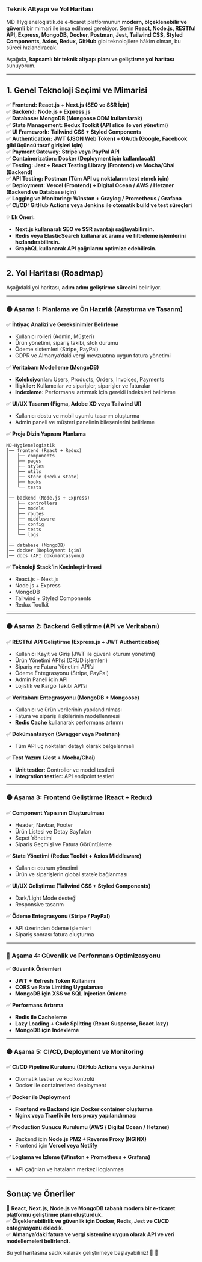 ### **Teknik Altyapı ve Yol Haritası**
MD-Hygienelogistik.de e-ticaret platformunun **modern, ölçeklenebilir ve güvenli** bir mimari ile inşa edilmesi gerekiyor. Senin **React, Node.js, RESTful API, Express, MongoDB, Docker, Postman, Jest, Tailwind CSS, Styled Components, Axios, Redux, GitHub** gibi teknolojilere hâkim olman, bu süreci hızlandıracak.

Aşağıda, **kapsamlı bir teknik altyapı planı ve geliştirme yol haritası** sunuyorum.

---

## **1. Genel Teknoloji Seçimi ve Mimarisi**
✅ **Frontend:** **React.js** + **Next.js (SEO ve SSR İçin)**  
✅ **Backend:** **Node.js + Express.js**  
✅ **Database:** **MongoDB (Mongoose ODM kullanılarak)**  
✅ **State Management:** **Redux Toolkit (API slice ile veri yönetimi)**  
✅ **UI Framework:** **Tailwind CSS + Styled Components**  
✅ **Authentication:** **JWT (JSON Web Token) + OAuth (Google, Facebook gibi üçüncü taraf girişleri için)**  
✅ **Payment Gateway:** **Stripe veya PayPal API**  
✅ **Containerization:** **Docker (Deployment için kullanılacak)**  
✅ **Testing:** **Jest + React Testing Library (Frontend) ve Mocha/Chai (Backend)**  
✅ **API Testing:** **Postman (Tüm API uç noktalarını test etmek için)**  
✅ **Deployment:** **Vercel (Frontend) + Digital Ocean / AWS / Hetzner (Backend ve Database için)**  
✅ **Logging ve Monitoring:** **Winston + Graylog / Prometheus / Grafana**  
✅ **CI/CD:** **GitHub Actions veya Jenkins ile otomatik build ve test süreçleri**  

💡 **Ek Öneri:**  
- **Next.js kullanarak SEO ve SSR avantajı sağlayabilirsin.**  
- **Redis veya ElasticSearch kullanarak arama ve filtreleme işlemlerini hızlandırabilirsin.**  
- **GraphQL kullanarak API çağrılarını optimize edebilirsin.**  

---

## **2. Yol Haritası (Roadmap)**
Aşağıdaki yol haritası, **adım adım geliştirme sürecini** belirliyor.

---

### **🟢 Aşama 1: Planlama ve Ön Hazırlık (Araştırma ve Tasarım)**
✅ **İhtiyaç Analizi ve Gereksinimler Belirleme**  
   - Kullanıcı rolleri (Admin, Müşteri)  
   - Ürün yönetimi, sipariş takibi, stok durumu  
   - Ödeme sistemleri (Stripe, PayPal)  
   - GDPR ve Almanya’daki vergi mevzuatına uygun fatura yönetimi  

✅ **Veritabanı Modelleme (MongoDB)**  
   - **Koleksiyonlar:** Users, Products, Orders, Invoices, Payments  
   - **İlişkiler:** Kullanıcılar ve siparişler, siparişler ve faturalar  
   - **Indexleme:** Performansı artırmak için gerekli indeksleri belirleme  

✅ **UI/UX Tasarım (Figma, Adobe XD veya Tailwind UI)**  
   - Kullanıcı dostu ve mobil uyumlu tasarım oluşturma  
   - Admin paneli ve müşteri panelinin bileşenlerini belirleme  

✅ **Proje Dizin Yapısını Planlama**  
```
MD-Hygienelogistik
│── frontend (React + Redux)
│   ├── components
│   ├── pages
│   ├── styles
│   ├── utils
│   ├── store (Redux state)
│   ├── hooks
│   └── tests
│
│── backend (Node.js + Express)
│   ├── controllers
│   ├── models
│   ├── routes
│   ├── middleware
│   ├── config
│   ├── tests
│   └── logs
│
│── database (MongoDB)
│── docker (Deployment için)
│── docs (API dokümantasyonu)
```

✅ **Teknoloji Stack’in Kesinleştirilmesi**  
   - React.js + Next.js  
   - Node.js + Express  
   - MongoDB  
   - Tailwind + Styled Components  
   - Redux Toolkit  

---

### **🟠 Aşama 2: Backend Geliştirme (API ve Veritabanı)**
✅ **RESTful API Geliştirme (Express.js + JWT Authentication)**
   - Kullanıcı Kayıt ve Giriş (JWT ile güvenli oturum yönetimi)  
   - Ürün Yönetimi API’si (CRUD işlemleri)  
   - Sipariş ve Fatura Yönetimi API’si  
   - Ödeme Entegrasyonu (Stripe, PayPal)  
   - Admin Paneli için API  
   - Lojistik ve Kargo Takibi API’si  

✅ **Veritabanı Entegrasyonu (MongoDB + Mongoose)**  
   - Kullanıcı ve ürün verilerinin yapılandırılması  
   - Fatura ve sipariş ilişkilerinin modellenmesi  
   - **Redis Cache** kullanarak performans artırımı  

✅ **Dokümantasyon (Swagger veya Postman)**  
   - Tüm API uç noktaları detaylı olarak belgelenmeli  

✅ **Test Yazımı (Jest + Mocha/Chai)**  
   - **Unit testler:** Controller ve model testleri  
   - **Integration testler:** API endpoint testleri  

---

### **🟡 Aşama 3: Frontend Geliştirme (React + Redux)**
✅ **Component Yapısının Oluşturulması**  
   - Header, Navbar, Footer  
   - Ürün Listesi ve Detay Sayfaları  
   - Sepet Yönetimi  
   - Sipariş Geçmişi ve Fatura Görüntüleme  

✅ **State Yönetimi (Redux Toolkit + Axios Middleware)**  
   - Kullanıcı oturum yönetimi  
   - Ürün ve siparişlerin global state’e bağlanması  

✅ **UI/UX Geliştirme (Tailwind CSS + Styled Components)**  
   - Dark/Light Mode desteği  
   - Responsive tasarım  

✅ **Ödeme Entegrasyonu (Stripe / PayPal)**  
   - API üzerinden ödeme işlemleri  
   - Sipariş sonrası fatura oluşturma  

---

### **🔵 Aşama 4: Güvenlik ve Performans Optimizasyonu**
✅ **Güvenlik Önlemleri**  
   - **JWT + Refresh Token Kullanımı**  
   - **CORS ve Rate Limiting Uygulaması**  
   - **MongoDB için XSS ve SQL Injection Önleme**  

✅ **Performans Artırma**  
   - **Redis ile Cacheleme**  
   - **Lazy Loading + Code Splitting (React Suspense, React.lazy)**  
   - **MongoDB için Indexleme**  

---

### **🟣 Aşama 5: CI/CD, Deployment ve Monitoring**
✅ **CI/CD Pipeline Kurulumu (GitHub Actions veya Jenkins)**  
   - Otomatik testler ve kod kontrolü  
   - Docker ile containerized deployment  

✅ **Docker ile Deployment**  
   - **Frontend ve Backend için Docker container oluşturma**  
   - **Nginx veya Traefik ile ters proxy yapılandırması**  

✅ **Production Sunucu Kurulumu (AWS / Digital Ocean / Hetzner)**  
   - Backend için **Node.js PM2 + Reverse Proxy (NGINX)**  
   - Frontend için **Vercel veya Netlify**  

✅ **Loglama ve İzleme (Winston + Prometheus + Grafana)**  
   - API çağrıları ve hataların merkezi loglanması  

---

## **Sonuç ve Öneriler**
🚀 **React, Next.js, Node.js ve MongoDB tabanlı modern bir e-ticaret platformu geliştirme planı oluşturduk.**  
✅ **Ölçeklenebilirlik ve güvenlik için Docker, Redis, Jest ve CI/CD entegrasyonu ekledik.**  
✅ **Almanya’daki fatura ve vergi sistemine uygun olarak API ve veri modellemeleri belirlendi.**  

Bu yol haritasına sadık kalarak geliştirmeye başlayabiliriz! 📌 🚀